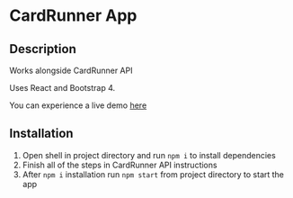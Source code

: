 
# CardRunner App

## Description
Works alongside CardRunner API

Uses React and Bootstrap 4.

You can experience a live demo [here](https://cardrunner.thisisyoav.com)

## Installation
1. Open shell in project directory and run `npm i` to install dependencies
2. Finish all of the steps in CardRunner API instructions
3. After `npm i` installation run `npm start` from project directory to start the app
